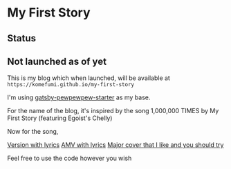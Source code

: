 # My First Story

## Status
Not launched as of yet
---

This is my blog which when launched, will be available at `https://komefumi.github.io/my-first-story`

I'm using [gatsby-pewpewpew-starter](https://github.com/Komefumi/gatsby-pewpewpew-starter) as my base.

For the name of the blog, it's inspired by the song 1,000,000 TIMES by My First Story (featuring Egoist's Chelly)

Now for the song,

[Version with lyrics](https://www.youtube.com/watch?v=XpmQLcR1tnc)
[AMV with lyrics](https://www.youtube.com/watch?v=Eu2VAOdQUuE)
[Major cover that I like and you should try](https://www.youtube.com/watch?v=q42eDKJlsMQ)

Feel free to use the code however you wish
